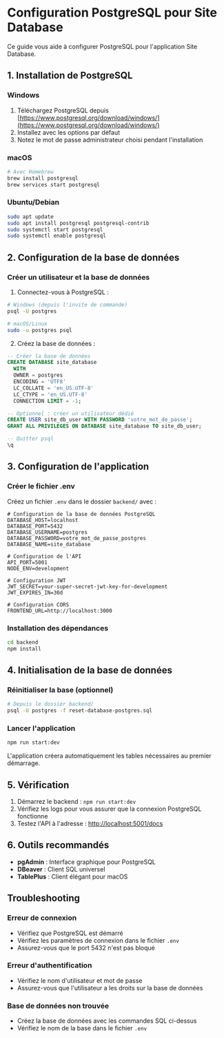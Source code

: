 # Configuration PostgreSQL pour Site Database

Ce guide vous aide à configurer PostgreSQL pour l'application Site Database.

## 1. Installation de PostgreSQL

### Windows
1. Téléchargez PostgreSQL depuis [https://www.postgresql.org/download/windows/](https://www.postgresql.org/download/windows/)
2. Installez avec les options par défaut
3. Notez le mot de passe administrateur choisi pendant l'installation

### macOS
```bash
# Avec Homebrew
brew install postgresql
brew services start postgresql
```

### Ubuntu/Debian
```bash
sudo apt update
sudo apt install postgresql postgresql-contrib
sudo systemctl start postgresql
sudo systemctl enable postgresql
```

## 2. Configuration de la base de données

### Créer un utilisateur et la base de données

1. Connectez-vous à PostgreSQL :
```bash
# Windows (depuis l'invite de commande)
psql -U postgres

# macOS/Linux
sudo -u postgres psql
```

2. Créez la base de données :
```sql
-- Créer la base de données
CREATE DATABASE site_database
  WITH 
  OWNER = postgres
  ENCODING = 'UTF8'
  LC_COLLATE = 'en_US.UTF-8'
  LC_CTYPE = 'en_US.UTF-8'
  CONNECTION LIMIT = -1;

-- Optionnel : créer un utilisateur dédié
CREATE USER site_db_user WITH PASSWORD 'votre_mot_de_passe';
GRANT ALL PRIVILEGES ON DATABASE site_database TO site_db_user;

-- Quitter psql
\q
```

## 3. Configuration de l'application

### Créer le fichier .env

Créez un fichier `.env` dans le dossier `backend/` avec :

```env
# Configuration de la base de données PostgreSQL
DATABASE_HOST=localhost
DATABASE_PORT=5432
DATABASE_USERNAME=postgres
DATABASE_PASSWORD=votre_mot_de_passe_postgres
DATABASE_NAME=site_database

# Configuration de l'API
API_PORT=5001
NODE_ENV=development

# Configuration JWT
JWT_SECRET=your-super-secret-jwt-key-for-development
JWT_EXPIRES_IN=30d

# Configuration CORS
FRONTEND_URL=http://localhost:3000
```

### Installation des dépendances

```bash
cd backend
npm install
```

## 4. Initialisation de la base de données

### Réinitialiser la base (optionnel)
```bash
# Depuis le dossier backend/
psql -U postgres -f reset-database-postgres.sql
```

### Lancer l'application
```bash
npm run start:dev
```

L'application créera automatiquement les tables nécessaires au premier démarrage.

## 5. Vérification

1. Démarrez le backend : `npm run start:dev`
2. Vérifiez les logs pour vous assurer que la connexion PostgreSQL fonctionne
3. Testez l'API à l'adresse : [http://localhost:5001/docs](http://localhost:5001/docs)

## 6. Outils recommandés

- **pgAdmin** : Interface graphique pour PostgreSQL
- **DBeaver** : Client SQL universel
- **TablePlus** : Client élégant pour macOS

## Troubleshooting

### Erreur de connexion
- Vérifiez que PostgreSQL est démarré
- Vérifiez les paramètres de connexion dans le fichier `.env`
- Assurez-vous que le port 5432 n'est pas bloqué

### Erreur d'authentification
- Vérifiez le nom d'utilisateur et mot de passe
- Assurez-vous que l'utilisateur a les droits sur la base de données

### Base de données non trouvée
- Créez la base de données avec les commandes SQL ci-dessus
- Vérifiez le nom de la base dans le fichier `.env` 
